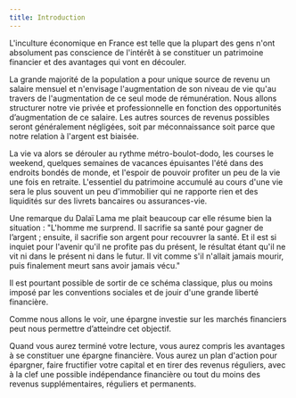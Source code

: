 ```yaml
---
title: Introduction
---
```


L'inculture économique en France est telle que la plupart des gens n'ont absolument pas conscience de l'intérêt à se constituer un patrimoine financier et des avantages qui vont en découler.

La grande majorité de la population a pour unique source de revenu un salaire mensuel et n'envisage l'augmentation de son niveau de vie qu'au travers de l'augmentation de ce seul mode de rémunération. Nous allons structurer notre vie privée et professionnelle en fonction des opportunités d’augmentation de ce salaire. Les autres sources de revenus possibles seront généralement négligées, soit par méconnaissance soit parce que notre relation à l'argent est biaisée.

La vie va alors se dérouler au rythme métro-boulot-dodo, les courses le weekend, quelques semaines de vacances épuisantes l'été dans des endroits bondés de monde, et l'espoir de pouvoir profiter un peu de la vie une fois en retraite. L'essentiel du patrimoine accumulé au cours d'une vie sera le plus souvent un peu d'immobilier qui ne rapporte rien et des liquidités sur des livrets bancaires ou assurances-vie.

Une remarque du Dalaï Lama me plait beaucoup car elle résume bien la situation : "L'homme me surprend. Il sacrifie sa santé pour gagner de l’argent ; ensuite, il sacrifie son argent pour recouvrer la santé. Et il est si inquiet pour l'avenir qu'il ne profite pas du présent, le résultat étant qu'il ne vit ni dans le présent ni dans le futur. Il vit comme s'il n'allait jamais mourir, puis finalement meurt sans avoir jamais vécu."

Il est pourtant possible de sortir de ce schéma classique, plus ou moins imposé par les conventions sociales et de jouir d'une grande liberté financière.

Comme nous allons le voir, une épargne investie sur les marchés financiers peut nous permettre d’atteindre cet objectif.

Quand vous aurez terminé votre lecture, vous aurez compris les avantages à se constituer une épargne financière. Vous aurez un plan d'action pour épargner, faire fructifier votre capital et en tirer des revenus réguliers, avec à la clef une possible indépendance financière ou tout du moins des revenus supplémentaires, réguliers et permanents.
